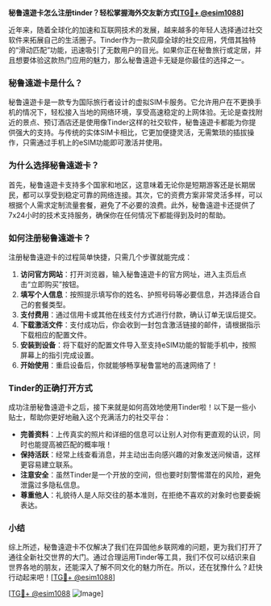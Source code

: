 **秘鲁遠遊卡怎么注册tinder？轻松掌握海外交友新方式[[TG💪+ @esim1088](https://t.me/s/esim1088)]**

近年来，随着全球化的加速和互联网技术的发展，越来越多的年轻人选择通过社交软件来拓展自己的生活圈子。Tinder作为一款风靡全球的社交应用，凭借其独特的“滑动匹配”功能，迅速吸引了无数用户的目光。如果你正在秘鲁旅行或定居，并且想要体验这款热门应用的魅力，那么秘鲁遠遊卡无疑是你最佳的选择之一。

### 秘鲁遠遊卡是什么？

秘鲁遠遊卡是一款专为国际旅行者设计的虚拟SIM卡服务。它允许用户在不更换手机的情况下，轻松接入当地的网络环境，享受高速稳定的上网体验。无论是查找附近的景点、预订酒店还是使用像Tinder这样的社交软件，秘鲁遠遊卡都能为你提供强大的支持。与传统的实体SIM卡相比，它更加便捷灵活，无需繁琐的插拔操作，只需通过手机上的eSIM功能即可激活并使用。

### 为什么选择秘鲁遠遊卡？

首先，秘鲁遠遊卡支持多个国家和地区，这意味着无论你是短期游客还是长期居民，都可以享受到稳定可靠的网络连接。其次，它的资费方案非常灵活多样，可以根据个人需求定制流量套餐，避免了不必要的浪费。此外，秘鲁遠遊卡还提供了7x24小时的技术支持服务，确保你在任何情况下都能得到及时的帮助。

### 如何注册秘鲁遠遊卡？

注册秘鲁遠遊卡的过程简单快捷，只需几个步骤就能完成：

1. **访问官方网站**：打开浏览器，输入秘鲁遠遊卡的官方网址，进入主页后点击“立即购买”按钮。
2. **填写个人信息**：按照提示填写你的姓名、护照号码等必要信息，并选择适合自己的套餐类型。
3. **支付费用**：通过信用卡或其他在线支付方式进行付款，确认订单无误后提交。
4. **下载激活文件**：支付成功后，你会收到一封包含激活链接的邮件，请根据指示下载相应的配置文件。
5. **安装到设备**：将下载好的配置文件导入至支持eSIM功能的智能手机中，按照屏幕上的指引完成设置。
6. **开始使用**：重启设备后，你就能够畅享秘鲁當地的高速网络了！

### Tinder的正确打开方式

成功注册秘鲁遠遊卡之后，接下来就是如何高效地使用Tinder啦！以下是一些小贴士，帮助你更好地融入这个充满活力的社交平台：

- **完善资料**：上传真实的照片和详细的信息可以让别人对你有更直观的认识，同时也能提高被匹配的概率哦！
- **保持活跃**：经常上线查看消息，并主动出击向感兴趣的对象发送问候语，这样更容易建立联系。
- **注意安全**：虽然Tinder是一个开放的空间，但也要时刻警惕潜在的风险，避免泄露过多隐私信息。
- **尊重他人**：礼貌待人是人际交往的基本准则，在拒绝不喜欢的对象时也要委婉表达。

### 小结

综上所述，秘鲁遠遊卡不仅解决了我们在异国他乡联网难的问题，更为我们打开了通往全新社交世界的大门。通过合理运用Tinder等工具，我们不仅可以结识来自世界各地的朋友，还能深入了解不同文化的魅力所在。所以，还在犹豫什么？赶快行动起来吧！[[TG💪+ @esim1088](https://t.me/s/esim1088)]

[[TG💪+ @esim1088](https://t.me/s/esim1088) ![Image](https://i.postimg.cc/4NQfJmqS/Snipaste-2025-05-13-00-14-12.png)]